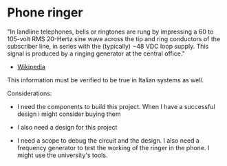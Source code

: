 Phone ringer
============

\"In landline telephones, bells or ringtones are rung by impressing a 60
to 105-volt RMS 20-Hertz sine wave across the tip and ring conductors of
the subscriber line, in series with the (typically) −48 VDC loop supply.
This signal is produced by a ringing generator at the central office.\"
- [Wikipedia](https://en.wikipedia.org/wiki/Ringing_(telephony))

This information must be verified to be true in Italian systems as well.

Considerations:

-   I need the components to build this project. When I have a
    successful design i might consider buying them

-   I also need a design for this project

-   I need a scope to debug the circuit and the design. I also need a
    frequency generator to test the working of the ringer in the phone.
    I might use the university\'s tools.
